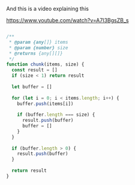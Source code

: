 And this is a video explaining this

https://www.youtube.com/watch?v=A7I3BgsZB_s


```js

/** 
 * @param {any[]} items
 * @param {number} size
 * @returns {any[][]}
 */
function chunk(items, size) {
  const result = []
  if (size < 1) return result
  
  let buffer = []
  
  for (let i = 0; i < items.length; i++) {
    buffer.push(items[i])
    
    if (buffer.length === size) {
      result.push(buffer)
      buffer = []
    }
  }
  
  if (buffer.length > 0) {
    result.push(buffer)
  }
  
  return result
}
```
